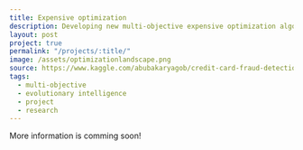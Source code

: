 ```yaml
---
title: Expensive optimization
description: Developing new multi-objective expensive optimization algorithm
layout: post
project: true
permalink: "/projects/:title/"
image: /assets/optimizationlandscape.png
source: https://www.kaggle.com/abubakaryagob/credit-card-fraud-detection-with-pytorch
tags:
  - multi-objective
  - evolutionary intelligence
  - project
  - research
---
```


More information is comming soon!